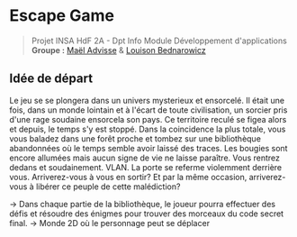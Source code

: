 # Escape Game

> Projet INSA HdF 2A - Dpt Info Module Développement d'applications
> **Groupe :** [Maël Advisse](https://github.com/maeladv) & [Louison Bednarowicz](https://github.com/BillyTheSecond)


## Idée de départ
Le jeu se se plongera dans un univers mysterieux et ensorcelé. Il était une fois, dans un monde lointain et à l'écart de toute civilisation, un sorcier pris d'une rage soudaine ensorcela son pays. Ce territoire reculé se figea alors et depuis, le temps s'y est stoppé. Dans la coincidence la plus totale, vous vous baladez dans une forêt proche et tombez sur une bibliothèque abandonnées où le temps semble avoir laissé des traces. Les bougies sont encore allumées mais aucun signe de vie ne laisse paraître. Vous rentrez dedans et soudainement. VLAN. La porte se referme violemment derrière vous. Arriverez-vous à vous en sortir? Et par la même occasion, arriverez-vous à libérer ce peuple de cette malédiction?

-> Dans chaque partie de la bibliothèque, le joueur pourra effectuer des défis et résoudre des énigmes pour trouver des morceaux du code secret final.
-> Monde 2D où le personnage peut se déplacer
